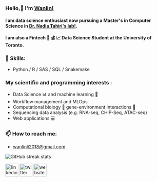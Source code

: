 ### Hello,👋 I'm [Wanlin!](https://wanlinli2021.github.io/Wanlin.github.io/)


#### I am data science enthusiast now pursuing a Master's in Computer Science in [ Dr. Nadia Tahiri's lab!](https://tahirinadia.github.io//).

#### I am also a Fintech :bank: :moneybag: :chart_with_upwards_trend: Data Science Student at the University of Toronto.

### 🔭 Skills: 
- Python / R / SAS / SQL / Snakemake

### My scientific and programming interests :

-   Data Science  📊  and machine learning  🤖
-   Workflow management and MLOps
-   Computational biology  🧬  gene-environment interactions  🌿
-   Sequencing data analysis (e.g. RNA-seq, CHIP-Seq, ATAC-seq)
-   Web applications  💻

### 📫 How to reach me: 
- wanlinli2018@gmail.com



<!-- ![Anurag's GitHub stats](https://github-readme-stats.vercel.app/api?username=WanlinLi2021&show_icons=true&theme=transparent)  -->
![GitHub streak stats](https://streak-stats.demolab.com/?user=WanlinLi2021)  


[<img src='https://cdn.jsdelivr.net/npm/simple-icons@3.0.1/icons/linkedin.svg' alt='linkedin' height='40'>](https://www.linkedin.com/in/wanlin-li-825bb4197/)  [<img src='https://cdn.jsdelivr.net/npm/simple-icons@3.0.1/icons/twitter.svg' alt='twitter' height='40'>](https://twitter.com/lin2310lin)  [<img src='https://cdn.jsdelivr.net/npm/simple-icons@3.0.1/icons/icloud.svg' alt='website' height='40'>](https://wanlinli2021.github.io/Wanlin.github.io/)  









<!--
**WanlinLi2021/WanlinLi2021** is a ✨ _special_ ✨ repository because its `README.md` (this file) appears on your GitHub profile.

Here are some ideas to get you started:

- 🔭 I’m currently working on ...
- 🌱 I’m currently learning ...
- 👯 I’m looking to collaborate on ...
- 🤔 I’m looking for help with ...
- 💬 Ask me about ...
- 📫 How to reach me: ...
- 😄 Pronouns: ...
- ⚡ Fun fact: ...
-->
